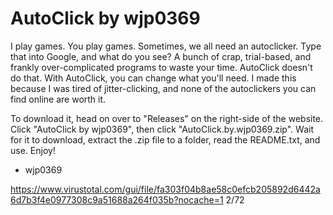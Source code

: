 # AutoClick by wjp0369

I play games. You play games. Sometimes, we all need an autoclicker. Type that into Google, and what do you see? A bunch of crap, trial-based, and frankly over-complicated programs to waste your time.
AutoClick doesn't do that. With AutoClick, you can change what you'll need. I made this because I was tired of jitter-clicking, and none of the autoclickers you can find online are worth it.

To download it, head on over to "Releases" on the right-side of the website. Click "AutoClick by wjp0369", then click "AutoClick.by.wjp0369.zip". Wait for it to download, extract the .zip file to a folder, read the README.txt, and use. 
Enjoy!
  - wjp0369


https://www.virustotal.com/gui/file/fa303f04b8ae58c0efcb205892d6442a6d7b3f4e0977308c9a51688a264f035b?nocache=1
2/72
